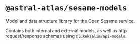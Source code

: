# `@astral-atlas/sesame-models`

Model and data structure library for the Open Sesame service.

Contains both internal and external models, as well as http request/response schemas using `@lukekaalim/api-models`.